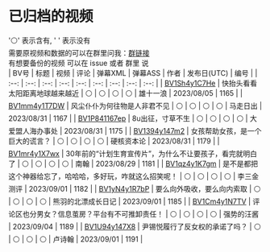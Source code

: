 # 已归档的视频
'⚪' 表示含有, ' ' 表示没有  
需要原视频和数据的可以在群里问我：[群链接](https://t.me/NnWinter)  
有想要备份的视频 可以在 issue 或者 群里 说  
| BV号 | 标题 | 视频 | 评论 | 弹幕XML | 弹幕ASS | 作者 | 发布日(UTC) | 编号 |
| :--: | :--: | :--: | :--: | :--: | :--: | :--: | :--: | :--: |
| [BV1Sh4y1C7He](https://www.bilibili.com/video/BV1Sh4y1C7He) | 快抬头看看太阳距离地球越来越近 | ⚪ | ⚪ | ⚪ | ⚪ | 雄十一浪 | 2023/08/05 | 1165 |
| [BV1mm4y1T7DW](https://www.bilibili.com/video/BV1mm4y1T7DW) | 风尘仆仆为何往物是人非君不见 | ⚪ | ⚪ | ⚪ | ⚪ | 马走日出 | 2023/08/31 | 1167 |
| [BV1P841167ep](https://www.bilibili.com/video/BV1P841167ep) | 8u出征，寸草不生 | ⚪ | ⚪ | ⚪ | ⚪ | 大爱盟人海办事处 | 2023/08/31 | 1175 |
| [BV1394y147m2](https://www.bilibili.com/video/BV1394y147m2) | 女孩帮助女孩，是一个巨大的谎言？ | ⚪ | ⚪ | ⚪ | ⚪ | 硬核资本论 | 2023/08/31 | 1179 |
| [BV1mr4y1X7wx](https://www.bilibili.com/video/BV1mr4y1X7wx) | 30年前的“计划生育宣传片”，为什么不让要孩子，看完就明白了 | ⚪ | ⚪ | ⚪ | ⚪ | 南翰 | 2023/08/29 | 1181 |
| [BV1qz4y1K7gm](https://www.bilibili.com/video/BV1qz4y1K7gm) | 是不是都把这个神器给忘了，哈哈哈，多好玩，咋就这么招笑呢！ | ⚪ | ⚪ | ⚪ | ⚪ | 李三金测评 | 2023/09/01 | 1182 |
| [BV1yN4y1R7bP](https://www.bilibili.com/video/BV1yN4y1R7bP) | 要么向外吸收，要么向内索取 | ⚪ | ⚪ | ⚪ | ⚪ | 熊羽的北漂成长日记 | 2023/09/01 | 1185 |
| [BV1Cm4y1N7TV](https://www.bilibili.com/video/BV1Cm4y1N7TV) | 评论区也分男女？信息茧房？平台有不可推卸责任！ | ⚪ | ⚪ | ⚪ | ⚪ | 强势的汪酱 | 2023/09/04 | 1189 |
| [BV1U94y147X8](https://www.bilibili.com/video/BV1U94y147X8) | 尹锡悦履行了反女权的承诺了吗？ | ⚪ | ⚪ | ⚪ | ⚪ | 卢诗翰 | 2023/09/01 | 1191 |
